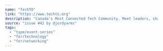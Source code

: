 ```yaml
---
name: "TechTO"
link: "https://www.techto.org"
description: "Canada’s Most Connected Tech Community. Meet leaders, share ideas, and connect with people who can open new doors."
source: "issue #42 by @jordyarms"
tags:
  - "type/event-series"
  - "for/technology"
  - "for/networking"
---
```


<!-- Community added from GitHub issue #42 -->
